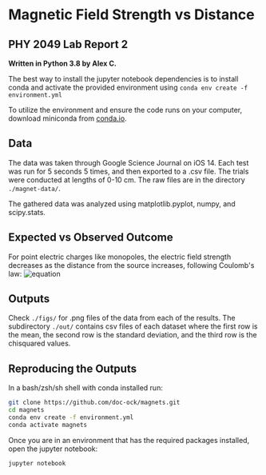 # Magnetic Field Strength vs Distance
## PHY 2049 Lab Report 2 
**Written in Python 3.8 by Alex C.** 

The best way to install the jupyter notebook dependencies is to install conda and activate the provided environment using `conda env create -f environment.yml`

To utilize the environment and ensure the code runs on your computer, download miniconda from [conda.io](https://docs.conda.io/en/latest/miniconda.html).

## Data
The data was taken through Google Science Journal on iOS 14.
Each test was run for 5 seconds 5 times, and then exported to a .csv file. The trials were conducted at lengths of 0-10 cm. 
The raw files are in the directory `./magnet-data/`.

The gathered data was analyzed using matplotlib.pyplot, numpy, and scipy.stats. 

## Expected vs Observed Outcome
For point electric charges like monopoles, the electric field strength decreases as the distance from the source increases, following Coulomb's law: 
![equation](https://latex.codecogs.com/gif.latex?1/R^2)

## Outputs
Check `./figs/` for .png files of the data from each of the results. 
The subdirectory `./out/` contains csv files of each dataset where the first row is the mean, the second row is the standard deviation, and the third row is the chisquared values.

## Reproducing the Outputs
In a bash/zsh/sh shell with conda installed run:

```bash    
git clone https://github.com/doc-ock/magnets.git 
cd magnets
conda env create -f environment.yml
conda activate magnets
```

Once you are in an environment that has the required packages installed, open the jupyter notebook:

```bash
jupyter notebook
```